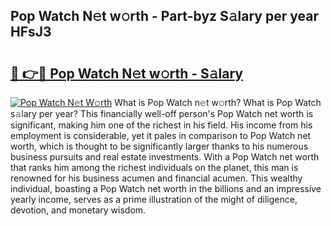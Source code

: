 ## Pop Watch N𝚎t w𝚘rth - Part-byz S𝚊lary per year HFsJ3

# <h2><a href="http://gc0d1px.nevu.top/?p=Pop+Watch">🔗 👉🔴 Pop Watch N𝚎t w𝚘rth - S𝚊lary</a></h2>

[![Pop Watch N𝚎t W𝚘rth](https://i.imgur.com/Oavwk0R.jpeg)](http://gc0d1px.nevu.top/?p=Pop+Watch)
What is Pop Watch n𝚎t w𝚘rth? What is Pop Watch s𝚊lary per year?
This financially well-off person's Pop Watch net worth is significant, making him one of the richest in his field. His income from his employment is considerable, yet it pales in comparison to Pop Watch net worth, which is thought to be significantly larger thanks to his numerous business pursuits and real estate investments. With a Pop Watch net worth that ranks him among the richest individuals on the planet, this man is renowned for his business acumen and financial acumen. This wealthy individual, boasting a Pop Watch net worth in the billions and an impressive yearly income, serves as a prime illustration of the might of diligence, devotion, and monetary wisdom.
